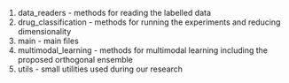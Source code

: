 1. data_readers - methods for reading the labelled data
2. drug_classification - methods for running the experiments and reducing dimensionality
3. main - main files
4. multimodal_learning - methods for multimodal learning including the proposed orthogonal ensemble
5. utils - small utilities used during our research